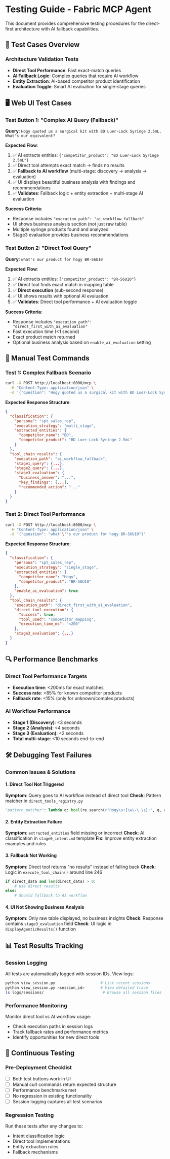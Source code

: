 # Testing Guide - Fabric MCP Agent

This document provides comprehensive testing procedures for the direct-first architecture with AI fallback capabilities.

## 🧪 Test Cases Overview

### Architecture Validation Tests
- **Direct Tool Performance**: Fast exact-match queries
- **AI Fallback Logic**: Complex queries that require AI workflow
- **Entity Extraction**: AI-based competitor product identification
- **Evaluation Toggle**: Smart AI evaluation for single-stage queries

## 🖥️ Web UI Test Cases

### Test Button 1: "Complex AI Query (Fallback)"
**Query**: `Hogy quoted us a surgical kit with BD Luer-Lock Syringe 2.5mL. What's our equivalent?`

**Expected Flow**:
1. ✅ AI extracts entities: `{"competitor_product": "BD Luer-Lock Syringe 2.5mL"}`  
2. ✅ Direct tool attempts exact match → finds no results
3. ✅ **Fallback to AI workflow** (multi-stage: discovery → analysis → evaluation)
4. ✅ UI displays beautiful business analysis with findings and recommendations
5. ✅ **Validates**: Fallback logic + entity extraction + multi-stage AI evaluation

**Success Criteria**:
- Response includes `"execution_path": "ai_workflow_fallback"`
- UI shows business analysis section (not just raw table)
- Multiple syringe products found and analyzed
- Stage3 evaluation provides business recommendations

### Test Button 2: "Direct Tool Query"  
**Query**: `what's our product for hogy BR-56U10`

**Expected Flow**:
1. ✅ AI extracts entities: `{"competitor_product": "BR-56U10"}`
2. ✅ Direct tool finds exact match in mapping table  
3. ✅ **Direct execution** (sub-second response)
4. ✅ UI shows results with optional AI evaluation
5. ✅ **Validates**: Direct tool performance + AI evaluation toggle

**Success Criteria**:
- Response includes `"execution_path": "direct_first_with_ai_evaluation"`
- Fast execution time (<1 second)
- Exact product match returned
- Optional business analysis based on `enable_ai_evaluation` setting

## 📝 Manual Test Commands

### Test 1: Complex Fallback Scenario
```bash
curl -X POST http://localhost:8000/mcp \
  -H "Content-Type: application/json" \
  -d '{"question": "Hogy quoted us a surgical kit with BD Luer-Lock Syringe 2.5mL. What'\''s our equivalent"}'
```

**Expected Response Structure**:
```json
{
  "classification": {
    "persona": "spt_sales_rep",
    "execution_strategy": "multi_stage", 
    "extracted_entities": {
      "competitor_name": "BD",
      "competitor_product": "BD Luer-Lock Syringe 2.5mL"
    }
  },
  "tool_chain_results": {
    "execution_path": "ai_workflow_fallback",
    "stage1_query": {...},
    "stage2_query": {...}, 
    "stage3_evaluation": {
      "business_answer": "...",
      "key_findings": [...],
      "recommended_action": "..."
    }
  }
}
```

### Test 2: Direct Tool Performance
```bash
curl -X POST http://localhost:8000/mcp \
  -H "Content-Type: application/json" \
  -d '{"question": "what'\''s our product for hogy BR-56U10"}'
```

**Expected Response Structure**:
```json
{
  "classification": {
    "persona": "spt_sales_rep",
    "execution_strategy": "single_stage",
    "extracted_entities": {
      "competitor_name": "Hogy", 
      "competitor_product": "BR-56U10"
    },
    "enable_ai_evaluation": true
  },
  "tool_chain_results": {
    "execution_path": "direct_first_with_ai_evaluation",
    "direct_tool_execution": {
      "success": true,
      "tool_used": "competitor_mapping",
      "execution_time_ms": "<200"
    },
    "stage3_evaluation": {...}
  }
}
```

## 🔍 Performance Benchmarks

### Direct Tool Performance Targets
- **Execution time**: <200ms for exact matches
- **Success rate**: >85% for known competitor products  
- **Fallback rate**: <15% (only for unknown/complex products)

### AI Workflow Performance
- **Stage 1 (Discovery)**: <3 seconds
- **Stage 2 (Analysis)**: <4 seconds  
- **Stage 3 (Evaluation)**: <2 seconds
- **Total multi-stage**: <10 seconds end-to-end

## 🛠️ Debugging Test Failures

### Common Issues & Solutions

#### 1. Direct Tool Not Triggered
**Symptom**: Query goes to AI workflow instead of direct tool
**Check**: Pattern matcher in `direct_tools_registry.py`
```python
"pattern_matcher": lambda q: bool(re.search(r"Hogy\s+[\w\-\.\s]+", q, re.IGNORECASE))
```

#### 2. Entity Extraction Failure  
**Symptom**: `extracted_entities` field missing or incorrect
**Check**: AI classification in `stage0_intent.md` template
**Fix**: Improve entity extraction examples and rules

#### 3. Fallback Not Working
**Symptom**: Direct tool returns "no results" instead of falling back
**Check**: Logic in `execute_tool_chain()` around line 246
```python
if direct_data and len(direct_data) > 0:
    # Use direct results
else:
    # Should fallback to AI workflow
```

#### 4. UI Not Showing Business Analysis
**Symptom**: Only raw table displayed, no business insights
**Check**: Response contains `stage3_evaluation` field
**Check**: UI logic in `displayAgenticResults()` function

## 📊 Test Results Tracking

### Session Logging
All tests are automatically logged with session IDs. View logs:
```bash
python view_session.py                    # List recent sessions
python view_session.py <session_id>       # View detailed trace
ls logs/sessions/                          # Browse all session files
```

### Performance Monitoring
Monitor direct tool vs AI workflow usage:
- Check execution paths in session logs
- Track fallback rates and performance metrics
- Identify opportunities for new direct tools

## 🚀 Continuous Testing

### Pre-Deployment Checklist
- [ ] Both test buttons work in UI
- [ ] Manual curl commands return expected structure
- [ ] Performance benchmarks met
- [ ] No regression in existing functionality
- [ ] Session logging captures all test scenarios

### Regression Testing
Run these tests after any changes to:
- Intent classification logic
- Direct tool implementations  
- Entity extraction rules
- Fallback mechanisms